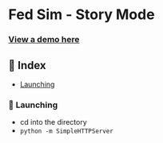 # Fed Sim - Story Mode

### [View a demo here](http://storymode.fedsimulator.com/)

## 📕 Index
* [Launching](#launching)

### 🚀 <a name="launching">Launching</a>
* cd into the directory
* `python -m SimpleHTTPServer`
